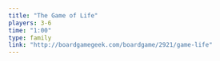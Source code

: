 ```yaml
---
title: "The Game of Life"
players: 3-6
time: "1:00"
type: family
link: "http://boardgamegeek.com/boardgame/2921/game-life"
---
```

